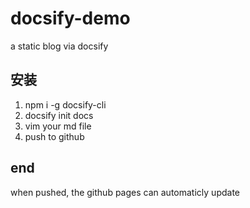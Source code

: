 # docsify-demo
a static blog via docsify

## 安装
1. npm i -g docsify-cli
2. docsify init docs
3. vim your md file
4. push to github

## end 
when pushed, the github pages can automaticly update
